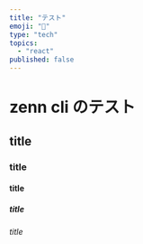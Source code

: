 ```yaml
---
title: "テスト"
emoji: "🦔"
type: "tech"
topics:
  - "react"
published: false
---
```


# zenn cli のテスト

## title
### title
#### title
##### title
###### title
